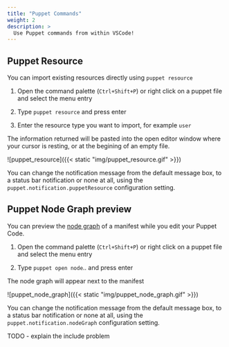 ```yaml
---
title: "Puppet Commands"
weight: 2
description: >
  Use Puppet commands from within VSCode!
---
```


## Puppet Resource

You can import existing resources directly using `puppet resource`

1. Open the command palette (`Ctrl+Shift+P`) or right click on a puppet file and select the menu entry

2. Type `puppet resource` and press enter

3. Enter the resource type you want to import, for example `user`

The information returned will be pasted into the open editor window where your cursor is resting, or at the begining of an empty file.

![puppet_resource]({{< static "img/puppet_resource.gif" >}})

You can change the notification message from the default message box, to a status bar notification or none at all, using the `puppet.notification.puppetResource` configuration setting.

## Puppet Node Graph preview

You can preview the [node graph](https://puppet.com/blog/visualize-your-infrastructure-models) of a manifest while you edit your Puppet Code.

1. Open the command palette (`Ctrl+Shift+P`) or right click on a puppet file and select the menu entry

2. Type `puppet open node`.. and press enter

The node graph will appear next to the manifest

![puppet_node_graph]({{< static "img/puppet_node_graph.gif" >}})

You can change the notification message from the default message box, to a status bar notification or none at all, using the `puppet.notification.nodeGraph` configuration setting.

TODO - explain the include problem
